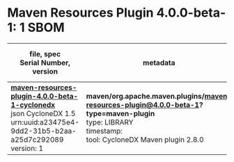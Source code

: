 Maven Resources Plugin 4.0.0-beta-1: 1 SBOM
=======

| file, spec<br>Serial Number, version| metadata | components<br>by type<br>- libs purl types |
| ----------------------------------- | -------- | ------------------------------------------ |
| **[maven-resources-plugin-4.0.0-beta-1-cyclonedx](maven/org.apache.maven.plugins/maven-resources-plugin/4.0.0-beta-1/maven-resources-plugin-4.0.0-beta-1-cyclonedx.json)**<br>json CycloneDX 1.5<br>urn:uuid:a23475e4-9dd2-31b5-b2aa-a25d7c292089<br>version: 1 | **maven/org.apache.maven.plugins/maven-resources-plugin@4.0.0-beta-1?type=maven-plugin**<br>type: LIBRARY<br>timestamp: <br>tool: CycloneDX Maven plugin 2.8.0 | 21<br>`library`: 21 <br>- `maven`: 21  |
